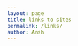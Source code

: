 ```yaml
---
layout: page
title: links to sites
permalink: /links/
author: Ansh
---
```

[link-to-github]: https://github.com/

[link-to-taco-bell]: https://www.tacobell.com/

[link-to-epicgames]: https://epicgames.com
